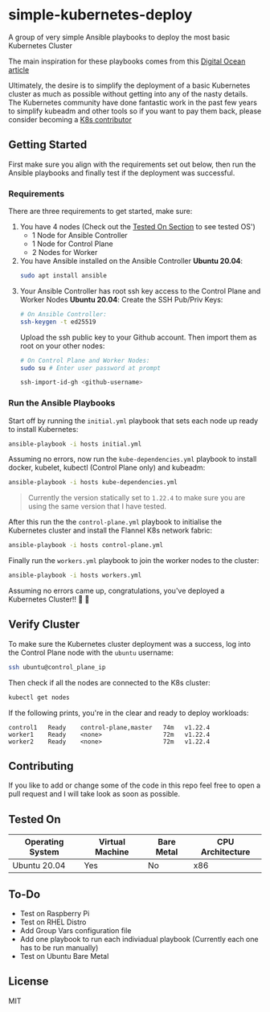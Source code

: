 # simple-kubernetes-deploy
A group of very simple Ansible playbooks to deploy the most basic Kubernetes Cluster

The main inspiration for these playbooks comes from this [Digital Ocean article](https://www.digitalocean.com/community/tutorials/how-to-create-a-kubernetes-cluster-using-kubeadm-on-ubuntu-20-04)

Ultimately, the desire is to simplify the deployment of a basic Kubernetes cluster as much as possible without getting into any of the nasty details. The Kubernetes community have done fantastic work in the past few years to simplify kubeadm and other tools so if you want to pay them back, please consider becoming a [K8s contributor](https://github.com/kubernetes/community/tree/master/contributors/guide)

## Getting Started

First make sure you align with the requirements set out below, then run the Ansible playbooks and finally test if the deployment was successful.

### Requirements

There are three requirements to get started, make sure:
1. You have 4 nodes (Check out the [Tested On Section](#tested-on) to see tested OS')
    - 1 Node for Ansible Controller
    - 1 Node for Control Plane
    - 2 Nodes for Worker
2. You have Ansible installed on the Ansible Controller
    **Ubuntu 20.04**:
    ```bash
    sudo apt install ansible
    ```
3. Your Ansible Controller has root ssh key access to the Control Plane and Worker Nodes
    **Ubuntu 20.04**:
    Create the SSH Pub/Priv Keys:
    ```bash
    # On Ansible Controller:
    ssh-keygen -t ed25519
    ```
    Upload the ssh public key to your Github account. Then import them as root on your other nodes:
    ```bash
    # On Control Plane and Worker Nodes:
    sudo su # Enter user password at prompt
    
    ssh-import-id-gh <github-username>
    ```
### Run the Ansible Playbooks

Start off by running the `initial.yml` playbook that sets each node up ready to install Kubernetes:
```bash
ansible-playbook -i hosts initial.yml
```

Assuming no errors, now run the `kube-dependencies.yml` playbook to install docker, kubelet, kubectl (Control Plane only) and kubeadm:
```bash
ansible-playbook -i hosts kube-dependencies.yml
```
> Currently the version statically set to `1.22.4` to make sure you are using the same version that I have tested.

After this run the the `control-plane.yml` playbook to initialise the Kubernetes cluster and install the Flannel K8s network fabric:
```bash
ansible-playbook -i hosts control-plane.yml
```

Finally run the `workers.yml` playbook to join the worker nodes to the cluster:
```bash
ansible-playbook -i hosts workers.yml
```

Assuming no errors came up, congratulations, you've deployed a Kubernetes Cluster!! :tada: :tada:

## Verify Cluster

To make sure the Kubernetes cluster deployment was a success, log into the Control Plane node with the `ubuntu` username:
```bash
ssh ubuntu@control_plane_ip
```
Then check if all the nodes are connected to the K8s cluster:
```bash
kubectl get nodes
```
If the following prints, you're in the clear and ready to deploy workloads:
```
control1   Ready    control-plane,master   74m   v1.22.4
worker1    Ready    <none>                 72m   v1.22.4
worker2    Ready    <none>                 72m   v1.22.4
```

## Contributing

If you like to add or change some of the code in this repo feel free to open a pull request and I will take look as soon as possible.

## Tested On

| Operating System | Virtual Machine | Bare Metal | CPU Architecture |
|------------------|-----------------|------------|------------------|
| Ubuntu 20.04     | Yes             | No         | x86              |


## To-Do

- Test on Raspberry Pi
- Test on RHEL Distro
- Add Group Vars configuration file
- Add one playbook to run each indiviadual playbook (Currently each one has to be run manually)
- Test on Ubuntu Bare Metal

## License

MIT
